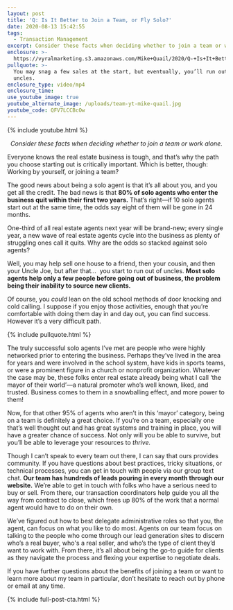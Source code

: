 ```yaml
---
layout: post
title: 'Q: Is It Better to Join a Team, or Fly Solo?'
date: 2020-08-13 15:42:55
tags:
  - Transaction Management
excerpt: Consider these facts when deciding whether to join a team or work alone.
enclosure: >-
  https://vyralmarketing.s3.amazonaws.com/Mike+Quail/2020/Q-+Is+It+Better+to+Join+a+Team%2C+or+Fly+Solo_.mp4
pullquote: >-
  You may snag a few sales at the start, but eventually, you’ll run out of
  uncles.
enclosure_type: video/mp4
enclosure_time:
use_youtube_image: true
youtube_alternate_image: /uploads/team-yt-mike-quail.jpg
youtube_code: QFV7LCCBcOw
---
```


{% include youtube.html %}

<p style="text-align:center"><em>Consider these facts when deciding whether to join a team or work alone.</em></p>

Everyone knows the real estate business is tough, and that’s why the path you choose starting out is critically important. Which is better, though: Working by yourself, or joining a team?&nbsp;

The good news about being a solo agent is that it’s all about you, and you get all the credit. The bad news is that **80% of solo agents who enter the business quit within their first two years.** That’s right—if 10 solo agents start out at the same time, the odds say eight of them will be gone in 24 months.&nbsp;&nbsp;

One-third of all real estate agents next year will be brand-new; every single year, a new wave of real estate agents cycle into the business as plenty of struggling ones call it quits. Why are the odds so stacked against solo agents?&nbsp;

Well, you may help sell one house to a friend, then your cousin, and then your Uncle Joe, but after that...&nbsp; you start to run out of uncles. **Most solo agents help only a few people before going out of business, the problem being their inability to source new clients.&nbsp;**

Of course, you *could* lean on the old school methods of door knocking and cold calling. I suppose if you enjoy those activities, enough that you’re comfortable with doing them day in and day out, you can find success. However it’s a very difficult path.&nbsp;

{% include pullquote.html %}

The truly successful solo agents I’ve met are people who were highly networked prior to entering the business. Perhaps they’ve lived in the area for years and were involved in the school system, have kids in sports teams, or were a prominent figure in a church or nonprofit organization. Whatever the case may be, these folks enter real estate already being what I call ‘the mayor of their world’—a natural promoter who’s well known, liked, and trusted. Business comes to them in a snowballing effect, and more power to them\!&nbsp;

Now, for that other 95% of agents who aren’t in this ‘mayor’ category, being on a team is definitely a great choice. If you’re on a team, especially one that’s well thought out and has great systems and training in place, you will have a greater chance of success. Not only will you be able to survive, but you’ll be able to leverage your resources to *thrive.*&nbsp;

Though I can’t speak to every team out there, I can say that ours provides community. If you have questions about best practices, tricky situations, or technical processes, you can get in touch with people via our group text chat. **Our team has hundreds of leads pouring in every month through our website.** We’re able to get in touch with folks who have a serious need to buy or sell. From there, our transaction coordinators help guide you all the way from contract to close, which frees up 80% of the work that a normal agent would have to do on their own.&nbsp;&nbsp;

We’ve figured out how to best delegate administrative roles so that you, the agent, can focus on what you like to do most. Agents on our team focus on talking to the people who come through our lead generation sites to discern who’s a real buyer, who's a real seller, and who’s the type of client they’d want to work with. From there, it’s all about being the go-to guide for clients as they navigate the process and flexing your expertise to negotiate deals.&nbsp;

If you have further questions about the benefits of joining a team or want to learn more about my team in particular, don’t hesitate to reach out by phone or email at any time.

{% include full-post-cta.html %}